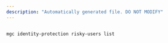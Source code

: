 ```yaml
---
description: "Automatically generated file. DO NOT MODIFY"
---
```


```cli

mgc identity-protection risky-users list

```